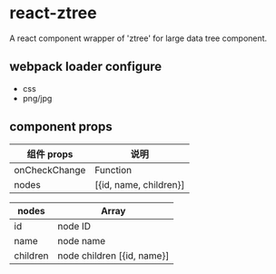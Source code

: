 # react-ztree

A react component wrapper of 'ztree' for large data tree component.

## webpack loader configure

- css
- png/jpg

## component props

| 组件 props  | 说明 |
| ------------- | ------------- |
| onCheckChange | Function |
| nodes | [{id, name, children}] |


| nodes | Array |
| ---- | ---- |
| id | node ID|
| name | node name |
| children | node children [{id, name}] |
